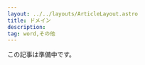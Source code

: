 ```yaml
---
layout: ../../layouts/ArticleLayout.astro
title: ドメイン
description:
tag: word,その他
---
```


この記事は準備中です。